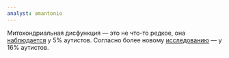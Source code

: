 ```yaml
---
analyst: amantonio
---
```


Митохондриальная дисфункция — это не что-то редкое, она [наблюдается](https://www.ncbi.nlm.nih.gov/pubmed/21263444) у 5% аутистов. Согласно более новому [исследованию](https://www.ncbi.nlm.nih.gov/pmc/articles/PMC5819172) — у 16% аутистов.
